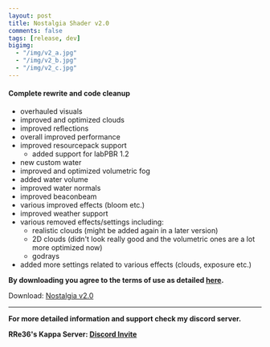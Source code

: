 ```yaml
---
layout: post
title: Nostalgia Shader v2.0
comments: false
tags: [release, dev]
bigimg: 
  - "/img/v2_a.jpg"
  - "/img/v2_b.jpg"
  - "/img/v2_c.jpg"
---
```


#### Complete rewrite and code cleanup

* overhauled visuals
* improved and optimized clouds
* improved reflections
* overall improved performance
* improved resourcepack support
  * added support for labPBR 1.2
* new custom water
* improved and optimized volumetric fog
* added water volume
* improved water normals
* improved beaconbeam
* various improved effects (bloom etc.)
* improved weather support
* various removed effects/settings including:
  * realistic clouds (might be added again in a later version)
  * 2D clouds (didn't look really good and the volumetric ones are a lot more optimized now)
  * godrays
* added more settings related to various effects (clouds, exposure etc.)

**By downloading you agree to the terms of use as detailed [here](https://rre36.github.io/nostalgia_shader_web/license/).**

Download: [Nostalgia v2.0](https://github.com/rre36/nostalgia_shader_web/releases/download/v2.0/Nostalgia_v2.0.zip)

***

**For more detailed information and support check my discord server.**

**RRe36's Kappa Server: [Discord Invite](https://discord.gg/y5xzQ6H)**